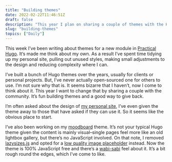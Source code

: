 ```yaml
---
title: "Building themes"
date: 2022-02-22T11:46:51Z
draft: false
description: "This year I plan on sharing a couple of themes with the Hugo community."
slug: "building-themes"
topics: ["Daily"]
---
```


This week I’ve been writing about themes for a new module in [Practical Hugo](https://practicalhugo.com/). It‘s made me think about my own. As a result I’ve spent time tidying up my personal site, pulling out unused styles, making small adjustments to the design and reducing complexity where I can.

I’ve built a bunch of Hugo themes over the years, usually for clients or personal projects. But, I’ve never actually open-sourced one for others to use. I’m not sure why that is. It seems bizarre that I haven’t, now I come to think about it. This year I want to change that by sharing a couple with the community. It’s fun building themes and a good way to give back.

I’m often asked about the design of [my personal site](https://github.com/harrycresswell/harry), I’ve even given the theme away to those that have asked if they can use it. So it seems like the obvious place to start. 

I’ve also been working on my [moodboard](https://mood.harrycresswell.com/) theme. It’s not your typical Hugo theme given the content is mainly visual–single pages feel more like an old lightbox gallery, but there’s no JavaScript involved. On that note, I removed [lazysizes.js](https://afarkas.github.io/lazysizes/index.html) and opted for a [low quality image placeholder](https://cloudinary.com/blog/low_quality_image_placeholders_lqip_explained) instead. Now the theme is 100% JavaScript free and there’s a [wabi-sabi](https://www.bbc.com/travel/article/20181021-japans-unusual-way-to-view-the-world) feel about it. It’s a bit rough round the edges, which I’ve come to like.
